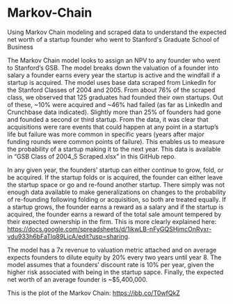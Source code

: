 # Markov-Chain
Using Markov Chain modeling and scraped data to understand the expected net worth of a startup founder who went to Stanford's Graduate School of Business


The Markov Chain model looks to assign an NPV to any founder who went to Stanford’s GSB. The model breaks down the valuation of a founder into salary a founder earns every year the startup is active and the windfall if a startup is acquired. The model uses base data scraped from LinkedIn for the Stanford Classes of 2004 and 2005. From about 76% of the scraped class, we observed that 125 graduates had founded their own startups. Out of these, ~10% were acquired and ~46% had failed (as far as LinkedIn and Crunchbase data indicated). Slightly more than 25% of founders had gone and founded a second or third startup. From the data, it was clear that acquisitions were rare events that could happen at any point in a startup’s life but failure was more common in specific years (years after major funding rounds were common points of failure). This enables us to measure the probability of a startup making it to the next year. This data is available in “GSB Class of 2004_5 Scraped.xlsx” in this GitHub repo.

In any given year, the founders’ startup can either continue to grow, fold, or be acquired. If the startup folds or is acquired, the founder can either leave the startup space or go and re-found another startup. There simply was not enough data available to make generalizations on changes to the probability of re-founding following folding or acquisition, so both are treated equally. If a startup grows, the founder earns a reward as a salary and if the startup is acquired, the founder earns a reward of the total sale amount tempered by their expected ownership in the firm. This is more clearly explained here: https://docs.google.com/spreadsheets/d/1ikwLB-nFyGQSHjmcOnRyxr-vdu933h6bFaTlq89LicA/edit?usp=sharing. 

The model has a 7x revenue to valuation metric attached and on average expects founders to dilute equity by 20% every two years until year 8. The model assumes that a founders’ discount rate is 10% per year, given the higher risk associated with being in the startup sapce. Finally, the expected net worth of an average founder is ~$5,400,000. 

This is the plot of the Markov Chain: https://ibb.co/T0wfQkZ
